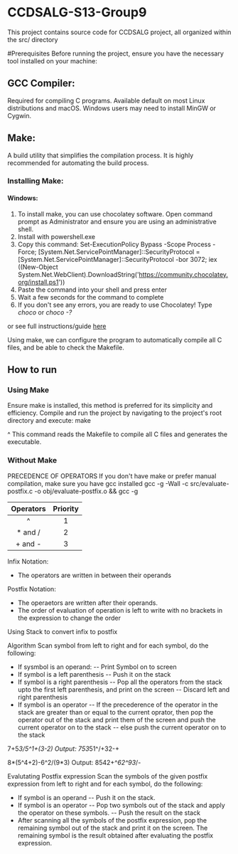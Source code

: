 # CCDSALG-S13-Group9
This project contains source code for CCDSALG project, all organized within the src/ directory

#Prerequisites
Before running the project, ensure you have the necessary tool installed on your machine:
## GCC Compiler:
Required for compiling C programs. Available default on most Linux distributions and macOS. Windows users may need to install MinGW or Cygwin.
## Make:
A build utility that simplifies the compilation process. It is highly recommended for automating the build process.
### Installing Make:
#### Windows:
1. To install make, you can use chocolatey software. Open command prompt as Administrator and ensure you are using an administrative shell.
2. Install with powershell.exe
3. Copy this command: Set-ExecutionPolicy Bypass -Scope Process -Force; [System.Net.ServicePointManager]::SecurityProtocol = [System.Net.ServicePointManager]::SecurityProtocol -bor 3072; iex ((New-Object System.Net.WebClient).DownloadString('https://community.chocolatey.org/install.ps1'))
4. Paste the command into your shell and press enter
5. Wait a few seconds for the command to complete
6. If you don't see any errors, you are ready to use Chocolatey! Type *choco* or *choco -?*

or see full instructions/guide [here]([https://gnuwin32.sourceforge.net/packages/make.htm](https://chocolatey.org/install))

Using make, we can configure the program to automatically compile all C files, and be able to check the Makefile. 

## How to run
### Using Make
Ensure make is installed, this method is preferred for its simplicity and efficiency.
Compile and run the project by navigating to the project's root directory and execute: make

^ This command reads the Makefile to compile all C files and generates the executable.

### Without Make

PRECEDENCE OF OPERATORS 
If you don't have make or prefer manual compilation, make sure you have gcc installed
gcc -g -Wall -c src/evaluate-postfix.c -o obj/evaluate-postfix.o && gcc -g






| Operators | Priority |
|:---------:|:--------:|
| ^ | 1 |
| * and / | 2 |
| + and - | 3 |

Infix Notation: 
- The operators are written in between their operands

Postfix Notation:
- The operaetors are written after their operands.
- The order of evaluation of operation is left to write with no brackets in the expression to change the order

Using Stack to convert infix to postfix 

Algorithm
Scan symbol from left to right and for each symbol, do the following:
- If sysmbol is an operand:
-- Print Symbol on to screen
- If symbol is a left parenthesis
-- Push it on the stack
- If symbol is a right parenthesis
-- Pop all the operators from the stack upto the first left parenthesis, and print on the screen
-- Discard left and right parenthesis
- If symbol is an operator 
-- If the precederence of the operator in the stack are greater than or equal to the current oprator, then pop the operator out of the stack and print them of the screen and push the current operator on to the stack
-- else push the current operator on to the stack

7+5*3/5^1+(3-2)
Output: 	753*51^/+32-+

8*(5^4+2)-6^2/(9*3)
Output:		8542+^*62^93*/-

Evalutating Postfix expression
Scan the symbols of the given postfix expression from left to right and for each symbol, do the following:
- If symbol is an operand
-- Push it on the stack.
- If symbol is an operator
-- Pop two symbols out of the stack and apply the operator on these symbols.
-- Push the result on the stack
- After scanning all the symbols of the postfix expression, pop the remaining symbol out of the stack and print it on the screen. The remaining symbol is the result obtained after evaluating the postfix expression.
